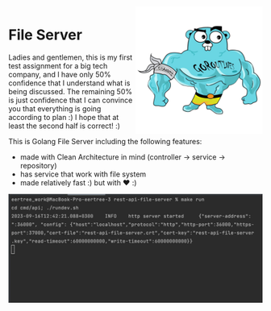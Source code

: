 <img align="right" width="50%" src="./images/big-gopher.png">

# File Server
Ladies and gentlemen, this is my first test assignment for a big tech company, and I have only 50% confidence that I understand what is being discussed. The remaining 50% is just confidence that I can convince you that everything is going according to plan :) I hope that at least the second half is correct! :)

This is Golang File Server including the following features:
*   made with Clean Architecture in mind (controller -> service -> repository)
*   has service that work with file system
*   made relatively fast :) but with :heart: :)

<img src="./images/make-run.png">
